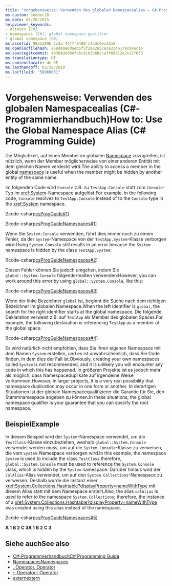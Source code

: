 ```yaml
---
title: 'Vorgehensweise: Verwenden des globalen Namespacealias – C#-Programmierhandbuch'
ms.custom: seodec18
ms.date: 07/20/2015
helpviewer_keywords:
- aliases [C#]
- namespaces [C#], global namespace qualifier
- global namespace [C#]
ms.assetid: 98a1d89b-3c5a-44f7-8400-c4a3c0ec22a9
ms.openlocfilehash: 268d40e8d6eb5f5f2a82a5ce3a3346179c886c14
ms.sourcegitcommit: 40364ded04fa6cdcb2b6beca7f68412e2e12f633
ms.translationtype: HT
ms.contentlocale: de-DE
ms.lasthandoff: 02/28/2019
ms.locfileid: "56969031"
---
```

# <a name="how-to-use-the-global-namespace-alias-c-programming-guide"></a><span data-ttu-id="08409-102">Vorgehensweise: Verwenden des globalen Namespacealias (C#-Programmierhandbuch)</span><span class="sxs-lookup"><span data-stu-id="08409-102">How to: Use the Global Namespace Alias (C# Programming Guide)</span></span>
<span data-ttu-id="08409-103">Die Möglichkeit, auf einen Member im globalen [Namespace](../../../csharp/language-reference/keywords/namespace.md) zuzugreifen, ist nützlich, wenn der Member möglicherweise von einer anderen Entität mit dem gleichen Namen verdeckt wird.</span><span class="sxs-lookup"><span data-stu-id="08409-103">The ability to access a member in the global [namespace](../../../csharp/language-reference/keywords/namespace.md) is useful when the member might be hidden by another entity of the same name.</span></span>  
  
 <span data-ttu-id="08409-104">Im folgenden Code wird `Console` z.B. zu `TestApp.Console` statt zum `Console`-Typ im <xref:System>-Namespace aufgelöst.</span><span class="sxs-lookup"><span data-stu-id="08409-104">For example, in the following code, `Console` resolves to `TestApp.Console` instead of to the `Console` type in the <xref:System> namespace.</span></span>  
  
 [!code-csharp[csProgGuide#1](~/samples/snippets/csharp/VS_Snippets_VBCSharp/csProgGuide/CS/using.cs#1)]  
  
 [!code-csharp[csProgGuideNamespaces#1](~/samples/snippets/csharp/VS_Snippets_VBCSharp/csProgGuideNamespaces/CS/Namespaces.cs#1)]  
  
 <span data-ttu-id="08409-105">Wenn Sie `System.Console` verwenden, führt dies immer noch zu einem Fehler, da der `System`-Namespace von der `TestApp.System`-Klasse verborgen wird:</span><span class="sxs-lookup"><span data-stu-id="08409-105">Using `System.Console` still results in an error because the `System` namespace is hidden by the class `TestApp.System`:</span></span>  
  
 [!code-csharp[csProgGuideNamespaces#2](~/samples/snippets/csharp/VS_Snippets_VBCSharp/csProgGuideNamespaces/CS/Namespaces.cs#2)]  
  
 <span data-ttu-id="08409-106">Diesen Fehler können Sie jedoch umgehen, indem Sie `global::System.Console` folgendermaßen verwenden:</span><span class="sxs-lookup"><span data-stu-id="08409-106">However, you can work around this error by using `global::System.Console`, like this:</span></span>  
  
 [!code-csharp[csProgGuideNamespaces#3](~/samples/snippets/csharp/VS_Snippets_VBCSharp/csProgGuideNamespaces/CS/Namespaces.cs#3)]  
  
 <span data-ttu-id="08409-107">Wenn der linke Bezeichner `global` ist, beginnt die Suche nach dem richtigen Bezeichner im globalen Namespace.</span><span class="sxs-lookup"><span data-stu-id="08409-107">When the left identifier is `global`, the search for the right identifier starts at the global namespace.</span></span> <span data-ttu-id="08409-108">Die folgende Deklaration verweist z.B. auf `TestApp` als Member des globalen Spaces.</span><span class="sxs-lookup"><span data-stu-id="08409-108">For example, the following declaration is referencing `TestApp` as a member of the global space.</span></span>  
  
 [!code-csharp[csProgGuideNamespaces#4](~/samples/snippets/csharp/VS_Snippets_VBCSharp/csProgGuideNamespaces/CS/Namespaces.cs#4)]  
  
 <span data-ttu-id="08409-109">Es wird natürlich nicht empfohlen, dass Sie Ihren eigenen Namespace mit dem Namen `System` erstellen, und es ist unwahrscheinlich, dass Sie Code finden, in dem dies der Fall ist.</span><span class="sxs-lookup"><span data-stu-id="08409-109">Obviously, creating your own namespaces called `System` is not recommended, and it is unlikely you will encounter any code in which this has happened.</span></span> <span data-ttu-id="08409-110">In größeren Projekte ist es jedoch mehr als möglich, dass Namespaceduplikate auf irgendeine Weise vorkommen.</span><span class="sxs-lookup"><span data-stu-id="08409-110">However, in larger projects, it is a very real possibility that namespace duplication may occur in one form or another.</span></span> <span data-ttu-id="08409-111">In derartigen Situationen ist der globale Namespacequalifizierer die Garantie für Sie, den Stammnamespace angeben zu können.</span><span class="sxs-lookup"><span data-stu-id="08409-111">In these situations, the global namespace qualifier is your guarantee that you can specify the root namespace.</span></span>  
  
## <a name="example"></a><span data-ttu-id="08409-112">Beispiel</span><span class="sxs-lookup"><span data-stu-id="08409-112">Example</span></span>  
 <span data-ttu-id="08409-113">In diesem Beispiel wird der `System`-Namespace verwendet, um die `TestClass`-Klasse einzubeziehen, weshalb `global::System.Console` verwendet werden muss, um auf die `System.Console`-Klasse zu verweisen, die vom `System`-Namespace verborgen wird.</span><span class="sxs-lookup"><span data-stu-id="08409-113">In this example, the namespace `System` is used to include the class `TestClass` therefore, `global::System.Console` must be used to reference the `System.Console` class, which is hidden by the `System` namespace.</span></span> <span data-ttu-id="08409-114">Darüber hinaus wird der `colAlias`-Alias verwendet, um auf den `System.Collections`-Namespace zu verweisen. Deshalb wurde die Instanz einer <xref:System.Collections.Hashtable?displayProperty=nameWithType> mit diesem Alias statt mit dem Namespace erstellt.</span><span class="sxs-lookup"><span data-stu-id="08409-114">Also, the alias `colAlias` is used to refer to the namespace `System.Collections`; therefore, the instance of a <xref:System.Collections.Hashtable?displayProperty=nameWithType> was created using this alias instead of the namespace.</span></span>  
  
 [!code-csharp[csProgGuideNamespaces#5](~/samples/snippets/csharp/VS_Snippets_VBCSharp/csProgGuideNamespaces/CS/Namespaces.cs#5)]  
  
<span data-ttu-id="08409-115">**A 1**
**B 2**
**C 3**</span><span class="sxs-lookup"><span data-stu-id="08409-115">**A 1**
**B 2**
**C 3**</span></span>

## <a name="see-also"></a><span data-ttu-id="08409-116">Siehe auch</span><span class="sxs-lookup"><span data-stu-id="08409-116">See also</span></span>

- [<span data-ttu-id="08409-117">C#-Programmierhandbuch</span><span class="sxs-lookup"><span data-stu-id="08409-117">C# Programming Guide</span></span>](../../../csharp/programming-guide/index.md)
- [<span data-ttu-id="08409-118">Namespaces</span><span class="sxs-lookup"><span data-stu-id="08409-118">Namespaces</span></span>](../../../csharp/programming-guide/namespaces/index.md)
- [<span data-ttu-id="08409-119">. Operator</span><span class="sxs-lookup"><span data-stu-id="08409-119">. Operator</span></span>](../../../csharp/language-reference/operators/member-access-operator.md)
- [<span data-ttu-id="08409-120">:: Operator</span><span class="sxs-lookup"><span data-stu-id="08409-120">:: Operator</span></span>](../../../csharp/language-reference/operators/namespace-alias-qualifer.md)
- [<span data-ttu-id="08409-121">extern</span><span class="sxs-lookup"><span data-stu-id="08409-121">extern</span></span>](../../../csharp/language-reference/keywords/extern.md)
